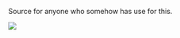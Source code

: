 <p>Source for anyone who somehow has use for this.<p>
  <img src="https://media.discordapp.net/attachments/796830357286551564/803554970452492308/unknown.png"</img>
